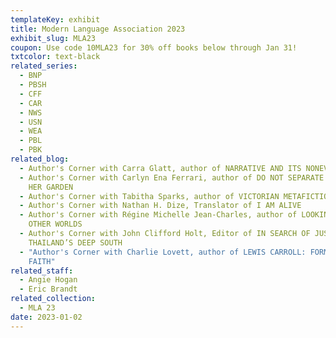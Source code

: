 ```yaml
---
templateKey: exhibit
title: Modern Language Association 2023
exhibit_slug: MLA23
coupon: Use code 10MLA23 for 30% off books below through Jan 31!
txtcolor: text-black
related_series:
  - BNP
  - PBSH
  - CFF
  - CAR
  - NWS
  - USN
  - WEA
  - PBL
  - PBK
related_blog:
  - Author's Corner with Carra Glatt, author of NARRATIVE AND ITS NONEVENTS
  - Author's Corner with Carlyn Ena Ferrari, author of DO NOT SEPARATE HER FROM
    HER GARDEN
  - Author's Corner with Tabitha Sparks, author of VICTORIAN METAFICTION
  - Author's Corner with Nathan H. Dize, Translator of I AM ALIVE
  - Author's Corner with Régine Michelle Jean-Charles, author of LOOKING FOR
    OTHER WORLDS
  - Author's Corner with John Clifford Holt, Editor of IN SEARCH OF JUSTICE IN
    THAILAND’S DEEP SOUTH
  - "Author's Corner with Charlie Lovett, author of LEWIS CARROLL: FORMED BY
    FAITH"
related_staff:
  - Angie Hogan
  - Eric Brandt
related_collection:
  - MLA 23
date: 2023-01-02
---
```

